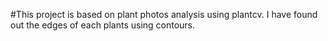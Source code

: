 #This project is based on plant photos analysis using plantcv. I have found out the edges of each plants using contours.
